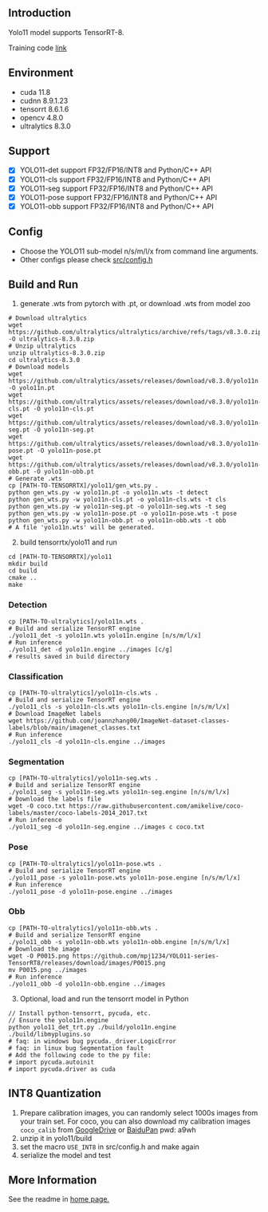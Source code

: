 ## Introduction

Yolo11 model supports TensorRT-8.

Training code [link](https://github.com/ultralytics/ultralytics/archive/refs/tags/v8.3.38.zip)

## Environment

* cuda 11.8
* cudnn 8.9.1.23
* tensorrt 8.6.1.6
* opencv 4.8.0
* ultralytics 8.3.0

## Support

* [x] YOLO11-det support FP32/FP16/INT8 and Python/C++ API
* [x] YOLO11-cls support FP32/FP16/INT8 and Python/C++ API
* [x] YOLO11-seg support FP32/FP16/INT8 and Python/C++ API
* [x] YOLO11-pose support FP32/FP16/INT8 and Python/C++ API
* [x] YOLO11-obb support FP32/FP16/INT8 and Python/C++ API

## Config

* Choose the YOLO11 sub-model n/s/m/l/x from command line arguments.
* Other configs please check [src/config.h](src/config.h)

## Build and Run

1. generate .wts from pytorch with .pt, or download .wts from model zoo

```shell
# Download ultralytics
wget https://github.com/ultralytics/ultralytics/archive/refs/tags/v8.3.0.zip -O ultralytics-8.3.0.zip
# Unzip ultralytics
unzip ultralytics-8.3.0.zip
cd ultralytics-8.3.0
# Download models
wget https://github.com/ultralytics/assets/releases/download/v8.3.0/yolo11n.pt -O yolo11n.pt
wget https://github.com/ultralytics/assets/releases/download/v8.3.0/yolo11n-cls.pt -O yolo11n-cls.pt
wget https://github.com/ultralytics/assets/releases/download/v8.3.0/yolo11n-seg.pt -O yolo11n-seg.pt
wget https://github.com/ultralytics/assets/releases/download/v8.3.0/yolo11n-pose.pt -O yolo11n-pose.pt
wget https://github.com/ultralytics/assets/releases/download/v8.3.0/yolo11n-obb.pt -O yolo11n-obb.pt
# Generate .wts
cp [PATH-TO-TENSORRTX]/yolo11/gen_wts.py .
python gen_wts.py -w yolo11n.pt -o yolo11n.wts -t detect
python gen_wts.py -w yolo11n-cls.pt -o yolo11n-cls.wts -t cls
python gen_wts.py -w yolo11n-seg.pt -o yolo11n-seg.wts -t seg
python gen_wts.py -w yolo11n-pose.pt -o yolo11n-pose.wts -t pose
python gen_wts.py -w yolo11n-obb.pt -o yolo11n-obb.wts -t obb
# A file 'yolo11n.wts' will be generated.
```

2. build tensorrtx/yolo11 and run
```shell
cd [PATH-TO-TENSORRTX]/yolo11
mkdir build
cd build
cmake ..
make
```

### Detection
```shell
cp [PATH-TO-ultralytics]/yolo11n.wts .
# Build and serialize TensorRT engine
./yolo11_det -s yolo11n.wts yolo11n.engine [n/s/m/l/x]
# Run inference
./yolo11_det -d yolo11n.engine ../images [c/g]
# results saved in build directory
```

### Classification
```shell
cp [PATH-TO-ultralytics]/yolo11n-cls.wts .
# Build and serialize TensorRT engine
./yolo11_cls -s yolo11n-cls.wts yolo11n-cls.engine [n/s/m/l/x]
# Download ImageNet labels
wget https://github.com/joannzhang00/ImageNet-dataset-classes-labels/blob/main/imagenet_classes.txt
# Run inference
./yolo11_cls -d yolo11n-cls.engine ../images
```

### Segmentation
```shell
cp [PATH-TO-ultralytics]/yolo11n-seg.wts .
# Build and serialize TensorRT engine
./yolo11_seg -s yolo11n-seg.wts yolo11n-seg.engine [n/s/m/l/x]
# Download the labels file
wget -O coco.txt https://raw.githubusercontent.com/amikelive/coco-labels/master/coco-labels-2014_2017.txt
# Run inference
./yolo11_seg -d yolo11n-seg.engine ../images c coco.txt
```

### Pose
```shell
cp [PATH-TO-ultralytics]/yolo11n-pose.wts .
# Build and serialize TensorRT engine
./yolo11_pose -s yolo11n-pose.wts yolo11n-pose.engine [n/s/m/l/x]
# Run inference
./yolo11_pose -d yolo11n-pose.engine ../images
```

### Obb
```shell
cp [PATH-TO-ultralytics]/yolo11n-obb.wts .
# Build and serialize TensorRT engine
./yolo11_obb -s yolo11n-obb.wts yolo11n-obb.engine [n/s/m/l/x]
# Download the image
wget -O P0015.png https://github.com/mpj1234/YOLO11-series-TensorRT8/releases/download/images/P0015.png
mv P0015.png ../images
# Run inference
./yolo11_obb -d yolo11n-obb.engine ../images
```

3. Optional, load and run the tensorrt model in Python
```shell
// Install python-tensorrt, pycuda, etc.
// Ensure the yolo11n.engine
python yolo11_det_trt.py ./build/yolo11n.engine ./build/libmyplugins.so
# faq: in windows bug pycuda._driver.LogicError
# faq: in linux bug Segmentation fault
# Add the following code to the py file:
# import pycuda.autoinit
# import pycuda.driver as cuda
```

## INT8 Quantization
1. Prepare calibration images, you can randomly select 1000s images from your train set. For coco, you can also download my calibration images `coco_calib` from [GoogleDrive](https://drive.google.com/drive/folders/1s7jE9DtOngZMzJC1uL307J2MiaGwdRSI?usp=sharing) or [BaiduPan](https://pan.baidu.com/s/1GOm_-JobpyLMAqZWCDUhKg) pwd: a9wh
2. unzip it in yolo11/build
3. set the macro `USE_INT8` in src/config.h and make again
4. serialize the model and test

## More Information
See the readme in [home page.](https://github.com/wang-xinyu/tensorrtx)
